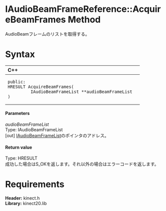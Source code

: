 IAudioBeamFrameReference::AcquireBeamFrames Method  
==================================================  

AudioBeamフレームのリストを取得する。 <span id="syntaxSection"></span>

Syntax  
======  

<table>
<colgroup>
<col width="100%" />
</colgroup>
<thead>
<tr class="header">
<th align="left">C++</th>
</tr>
</thead>
<tbody>
<tr class="odd">
<td align="left"><pre><code>public:  
HRESULT AcquireBeamFrames(  
         IAudioBeamFrameList **audioBeamFrameList  
)</code></pre></td>
</tr>
</tbody>
</table>

<span id="ID4EG"></span>
#### Parameters  

*audioBeamFrameList*    
Type: IAudioBeamFrameList  
[out] [IAudioBeamFrameList](../../IAudioBeamFrameList.md)のポインタのアドレス。  

<span id="ID4EP"></span>
#### Return value  

Type: HRESULT  
成功した場合はS\_OKを返します。それ以外の場合はエラーコードを返します。  

<span id="requirements"></span>

Requirements  
============  

**Header:** kinect.h  
**Library:** kinect20.lib  



<!--Please do not edit the data in the comment block below.-->
<!--
TOCTitle : AcquireBeamFrames Method
RLTitle : IAudioBeamFrameReference::AcquireBeamFrames Method
KeywordK : AcquireBeamFrames method
KeywordK : IAudioBeamFrameReference::AcquireBeamFrames method
KeywordF : IAudioBeamFrameReference::AcquireBeamFrames
KeywordF : AcquireBeamFrames
KeywordF : Microsoft.Kinect.kinect.IAudioBeamFrameReference.AcquireBeamFrames(IAudioBeamFrameList@)
KeywordA : M:Microsoft.Kinect.kinect.IAudioBeamFrameReference.AcquireBeamFrames(IAudioBeamFrameList@)
AssetID : M:Microsoft.Kinect.kinect.IAudioBeamFrameReference.AcquireBeamFrames(IAudioBeamFrameList@)
Locale : en-us
CommunityContent : 1
APIType : Managed
APILocation : 
APIName : Microsoft.Kinect.kinect.IAudioBeamFrameReference::AcquireBeamFrames
TargetOS : Windows
TopicType : kbSyntax
DevLang : C++
DocSet : K4Wv2
ProjType : K4Wv2Proj
Technology : Kinect for Windows
Product : Kinect for Windows SDK v2
productversion : 20
-->
